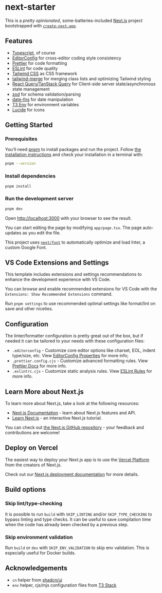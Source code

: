 # next-starter

This is a _pretty opinionated_, some-batteries-included [Next.js](https://nextjs.org/) project bootstrapped with [`create-next-app`](https://github.com/vercel/next.js/tree/canary/packages/create-next-app).

## Features

- [Typescript](https://www.typescriptlang.org), of course
- [EditorConfig](https://editorconfig.org/) for cross-editor coding style consistency
- [Prettier](https://prettier.io/) for code formatting
- [ESLint](https://eslint.org/) for code quality
- [Tailwind CSS](https://tailwindcss.com/) as CSS framework
- [tailwind-merge](https://github.com/dcastil/tailwind-merge) for merging class lists and optimizing Tailwind styling
- [React Query/TanStack Query](https://tanstack.com/query) for Client-side server state/asynchronous state management
- [zod](https://zod.dev) for schema validation/parsing
- [date-fns](https://date-fns.org) for date manipulation
- [T3 Env](https://env.t3.gg/docs/recipes) for environment variables
- [Lucide](https://lucide.dev) for icons

## Getting Started

### Prerequisites

You'll need [pnpm](https://pnpm.io) to install packages and run the project. Follow [the installation instructions](https://pnpm.io/installation) and check your installation in a terminal with:

```sh
pnpm --version
```

### Install dependencies

```sh
pnpm install
```

### Run the development server

```sh
pnpm dev
```

Open [http://localhost:3000](http://localhost:3000) with your browser to see the result.

You can start editing the page by modifying `app/page.tsx`. The page auto-updates as you edit the file.

This project uses [`next/font`](https://nextjs.org/docs/basic-features/font-optimization) to automatically optimize and load Inter, a custom Google Font.

## VS Code Extensions and Settings

This template includes extensions and settings recommendations to enhance the development experience with VS Code.

You can browse and enable recommended extensions for VS Code with the `Extensions: Show Recommended Extensions` command.

Run `pnpm settings` to use recommended optimal settings like format/lint on save and other niceties.

## Configuration

The linter/formatter configuration is pretty great out of the box, but if needed it can be tailored to your needs with these configuration files:

- `.editorconfig` - Customize core editor options like charset, EOL, indent type/size, etc. View [EditorConfig Properties](https://github.com/editorconfig/editorconfig/wiki/EditorConfig-Properties) for more info;
- `.prettier.config.cjs` - Customize advanced formatting rules. View [Prettier Docs](https://prettier.io/docs/en/index.html) for more info.
- `.eslintrc.cjs` - Customize static analysis rules. View [ESLint Rules](https://eslint.org/docs/rules/) for more info.

## Learn More about Next.js

To learn more about Next.js, take a look at the following resources:

- [Next.js Documentation](https://nextjs.org/docs) - learn about Next.js features and API.
- [Learn Next.js](https://nextjs.org/learn) - an interactive Next.js tutorial.

You can check out [the Next.js GitHub repository](https://github.com/vercel/next.js/) - your feedback and contributions are welcome!

## Deploy on Vercel

The easiest way to deploy your Next.js app is to use the [Vercel Platform](https://vercel.com/new?utm_medium=default-template&filter=next.js&utm_source=create-next-app&utm_campaign=create-next-app-readme) from the creators of Next.js.

Check out our [Next.js deployment documentation](https://nextjs.org/docs/deployment) for more details.

## Build options

### Skip lint/type-checking

It is possible to run `build` with `SKIP_LINTING` and/or `SKIP_TYPE_CHECKING` to bypass linting and type checks. It can be useful to save compilation time when the code has already been checked by a previous step.

### Skip environment validation

Run `build` or `dev` with `SKIP_ENV_VALIDATION` to skip env validation. This is especially useful for Docker builds.

## Acknowledgements

- `cn` helper from [shadcn/ui](https://github.com/shadcn/ui)
- `env` helper, cjs/mjs configuration files from [T3 Stack](https://github.com/t3-oss/create-t3-app)
